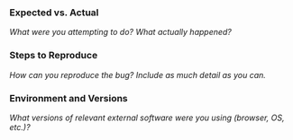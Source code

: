 ### Expected vs. Actual

_What were you attempting to do? What actually happened?_

### Steps to Reproduce

_How can you reproduce the bug? Include as much detail as you can._

### Environment and Versions

_What versions of relevant external software were you using (browser, OS, etc.)?_
